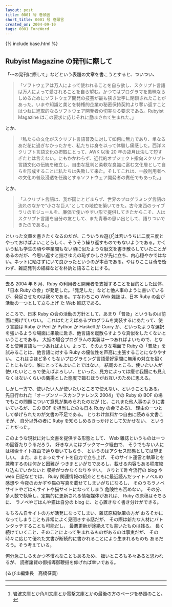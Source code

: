 ```yaml
---
layout: post
title: 0001 号 巻頭言
short_title: 0001 号 巻頭言
created_on: 2004-09-10
tags: 0001 ForeWord
---
```

{% include base.html %}


## Rubyist Magazine の発刊に際して

「〜の発刊に際して」などという表題の文章を書こうとすると、ついつい、

> 「ソフトウェアは万人によって使われることを自ら欲し、スクリプト言語は万人によって愛されることを自ら望む。かつてはプログラマを愚昧ならしめるためにソフトウェア開発の技芸が最も狭き堂宇に閉鎖されたことがあった。いまや知識と美とを特権的企業の秘密保持契約より奪い返すことはつねに進取的なるソフトウェア開発者の切実なる要求である。Rubyist Magazine はこの要求に応じそれに励まされて生まれた。」


とか、

> 「私たちの文化がスクリプト言語普及に対して如何に無力であり、単なるあだ花に過ぎなかったかを、私たちは身を以って体験し痛感した。西洋スクリプト言語文化の摂取にとって、AWK 以後 20 年の歳月は決して短すぎたとは言えない。にもかかわらず、近代的オブジェクト指向スクリプト言語文化の伝統を確立し、自由な批判と柔軟な良識に富む文化層として自らを形成することに私たちは失敗して来た。そしてこれは、一般利用者への文化の普及浸透を任務とするソフトウェア開発者の責任でもあった。」


とか、

> 「スクリプト言語は、我が国にとどまらず、世界のプログラミング言語の流れのなかで“小さな巨人”としての地位を築いてきた。古今東西のライブラリのモジュールを、廉価で使いやすい形で提供してきたからこそ、人はスクリプト言語を自分の友として、また青春の思い出として、語りついできたのである。」


といった文章を書きたくなるのだが、こういうお遊び[^1]は若いうちに二度三度とやっておけばよいことらしく、そうそう繰り返すものでもないようである。かくいう私も学生の頃や卒業間もない頃に似たような駄文を書き散らしていたことがあるのだが、今思い返すと拙さゆえの恥ずかしさが先に立ち、内心穏やかではない。ネットに晒さずにいて良かったというのが本音である。やはりここは奇を衒わず、雑誌発刊の経緯などを朴訥と語ることにする。

----

去る 2004 年 8 月、Ruby の利用者と開発者を支援することを目的とした団体、「日本 Ruby の会」が発足した。「発足した」などと他人事のように書いているが、発足させたのは我々である。すなわちこの Web 雑誌は、日本 Ruby の会が活動の一つとして立ち上げ た Web 雑誌である。

ところで、日本 Ruby の会の活動の方針として、あまり「普及」というものは前面に掲げていない。
これはたとえばあるプログラムを実装するにあたって、使う言語は Ruby か Perl か Python か Haskell か Curry か、といったような選択を強いるような場面に果敢に赴き、他言語を蹴散らすような真似をしたくないということである。
大抵の場合プログラムの実装は一つあればよいもので、となると使用言語も一つあればよい。よって、そのような場面で Ruby の「普及」を試みることは、他言語に対する Ruby の優位性を声高に主張することになりやすい。
これはさほど多くもないプログラミング言語愛好家間に無用の対立を招くことにもなり、誰にとってもよいことではない。
結局のところ、使いたい人が使いたいところで使えばよろしい、といった、見方によっては痩せ我慢にも見えなくはないくらいの鷹揚とした態度で臨むほうがお互いのために思える。

しかし一方で、使いたい人が使いたいところで使えない、ということもある。
先日行われた「オープンソースカンファレンス 2004」での Ruby の BOF の場でもこの問題について意見が集められたのだが (と、これまた他人事のように書いているが、この BOF を担当したのも日本 Ruby の会である)、
理由の一つとして挙げられたのが文書の不足である。
とりわけ無料かつ自由に読める文書こそが、
自分以外の者に Ruby を知らしめるきっかけとして欠かせない、
ということだった。

このような現状に対し文書を提供する形態として、
Web 雑誌というものは一つの回答たりうるだろう。
好きな人にはブックマーク経由で、
そうでもない人には検索サイト経由で辿り着いてもらう、
というのはアクセス形態としては望ましい。
また、まとまったサイトを自力で立ち上げ、
そのサイト運営と執筆とを兼務するのは何かと困難が
つきまといがちであるし、載せる内容もある程度絞り込んでいかないと
収拾がつかなくなりやすい。
さりとて昨今流行の blog や web 日記などでは、
Ruby 関連情報の紹介とともに最近読んだライトノベルの感想や
今夜のおかずや猫の写真を載せてしまいがちになるし、
そのうちラノベサイトやごはんサイトや猫サイトになってしまう
危険性も否めない。
その分、多人数で執筆し、定期的に更新される情報媒体があれば、
Ruby の原稿はそちらに、
ラノベやごはんや猫は自分の blog に、と心置きなく書き分けができる。

もちろん自サイトの方が活発になってしまい、雑誌原稿執筆の方が
おろそかになってしまうことも非常によく見聞きする話だが、
その際は新たな人材にバトンタッチすることも可能だし、
最悪更新が途絶えても書いたものは残る。
長く続けていくこと、そのことによって生まれるものがあるのは事実だが、
その時々に応じて優れた文書が断続的に書かれることにより生まれるものも
あるだろう。そう考えている。

何分急ごしらえかつ不慣れなこともあるため、
拙いところも多々あると思われるが、
読者諸賢の御指導御鞭撻を仰げれば幸いである。

(るびま編集長　高橋征義)

----

[^1]: 岩波文庫とか角川文庫とか電撃文庫とかの最後の方のページを参照のこと。
